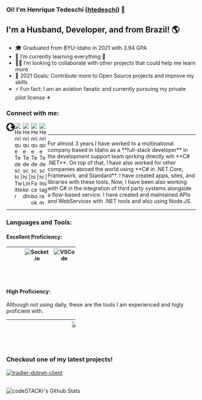 ### Oi! I'm Henrique Tedeschi ([htedeschi][github]) 👋

## I'm a Husband, Developer, and from Brazil! 🌎
- 🎓 Graduated from BYU-Idaho in 2021 with 3.94 GPA
- 📖 I’m currently learning everything 🤣
- 🙋‍♂️ I’m looking to collaborate with other projects that could help me learn more
- 🥅 2021 Goals: Contribute more to Open Source projects and improve my skills
- ⚡ Fun fact: I am an aviation fanatic and currently pursuing my private pilot license ✈

### Connect with me:

[<img align="left" alt="henriquetedeschi.com" width="22px" src="https://raw.githubusercontent.com/iconic/open-iconic/master/svg/globe.svg" />][website]
[<img align="left" alt="Henrique Tedeschi | Twitter" width="22px" src="https://cdn.jsdelivr.net/npm/simple-icons@v3/icons/twitter.svg" />][twitter]
[<img align="left" alt="Henrique Tedeschi | LinkedIn" width="22px" src="https://cdn.jsdelivr.net/npm/simple-icons@v3/icons/linkedin.svg" />][linkedin]
[<img align="left" alt="Henrique Tedeschi | Facebook" width="22px" src="https://cdn.jsdelivr.net/npm/simple-icons@v3/icons/facebook.svg" />][facebook]
[<img align="left" alt="Henrique Tedeschi | Instagram" width="22px" src="https://cdn.jsdelivr.net/npm/simple-icons@v3/icons/instagram.svg" />][instagram]

<br />

<hr />
For almost 3 years I have worked to a multinational company based in Idaho as a **full-stack developer** in the development support team qorking directly wih **C# .NET**. On top of that, I have also worked for other companies abroad the world using **C# in .NET Core, Framework, and Standard**. I have created apps, sites, and libraries with these tools.
Now, I have been also working with C# in the integration of third party systems alongside a flow-based service.
I have created and maintained APIs and WebServices with .NET tools and also using Node.JS.
<hr />


### Languages and Tools:
#### Excellent Proficiency:

<table class="tg" style="undefined;table-layout: fixed; width: 184px">
<colgroup>
<col style="width: 50px">
<col style="width: 50px">
<col style="width: 50px">
<col style="width: 50px">
<col style="width: 50px">
<col style="width: 50px">
</colgroup>
<thead>
  <tr>
    <th class="tg-0lax"><img align="" alt="C#" width="50px" src="https://raw.githubusercontent.com/github/explore/80688e429a7d4ef2fca1e82350fe8e3517d3494d/topics/csharp/csharp.png" />
</th>
    <th class="tg-0lax"><img align="" alt="SQL" width="50px" src="https://raw.githubusercontent.com/github/explore/80688e429a7d4ef2fca1e82350fe8e3517d3494d/topics/sql/sql.png" />
</th>
    <th class="tg-0lax"><img align="" alt="Node.js" width="50px" src="https://raw.githubusercontent.com/github/explore/80688e429a7d4ef2fca1e82350fe8e3517d3494d/topics/nodejs/nodejs.png" />
</th>
    <th class="tg-0lax"><img align="" alt="Socket.io" height="50px" src="https://socket.io/css/images/logo.svg" />
</th>
    <th class="tg-0lax"><img align="" alt="VSCode" width="50px" src="https://user-images.githubusercontent.com/674621/71187801-14e60a80-2280-11ea-94c9-e56576f76baf.png" />
</th>
    <th class="tg-0lax"><img align="" alt="VS" height="50px" src="https://winaero.com/blog/wp-content/uploads/2019/02/visual-studio-2019-purple-icon2.png" />
</th>
  </tr>
</thead>
</table>

<br />
<br />

#### High Proficiency:

Although not using daily, these are the tools I am experienced and higly proficient with.

<table class="tg" style="undefined;table-layout: fixed; width: 184px">
    <colgroup>
        <col style="width: 20px" />
        <col style="width: 20px" />
        <col style="width: 20px" />
        <col style="width: 20px" />
        <col style="width: 20px" />
        <col style="width: 20px" />
        <col style="width: 20px" />
        <col style="width: 20px" />
        <col style="width: 20px" />
        <col style="width: 20px" />
        <col style="width: 20px" />
        <col style="width: 20px" />
        <col style="width: 20px" />
        <col style="width: 20px" />
    </colgroup>
    <thead>
        <tr>
            <th class="tg-0lax">
                <img
                    alt="Angular"
                    width="26px"
                    src="https://raw.githubusercontent.com/github/explore/80688e429a7d4ef2fca1e82350fe8e3517d3494d/topics/angular/angular.png"
                />
            </th>
            <th class="tg-0lax">
                <img
                    alt="CSS3"
                    width="26px"
                    src="https://raw.githubusercontent.com/github/explore/80688e429a7d4ef2fca1e82350fe8e3517d3494d/topics/css/css.png"
                />
            </th>
            <th class="tg-0lax">
                <img
                    alt="Express"
                    width="26px"
                    src="https://raw.githubusercontent.com/github/explore/80688e429a7d4ef2fca1e82350fe8e3517d3494d/topics/express/express.png"
                />
            </th>
            <th class="tg-0lax">
                <img
                    alt="HTML5"
                    width="26px"
                    src="https://raw.githubusercontent.com/github/explore/80688e429a7d4ef2fca1e82350fe8e3517d3494d/topics/html/html.png"
                />
            </th>
            <th class="tg-0lax">
                <img
                    alt="JavaScript"
                    width="26px"
                    src="https://raw.githubusercontent.com/github/explore/80688e429a7d4ef2fca1e82350fe8e3517d3494d/topics/javascript/javascript.png"
                />
            </th>
            <th class="tg-0lax">
                <img
                    alt="jQuery"
                    width="26px"
                    src="https://raw.githubusercontent.com/github/explore/80688e429a7d4ef2fca1e82350fe8e3517d3494d/topics/jquery/jquery.png"
                />
            </th>
            <th class="tg-0lax">
                <img
                    alt="PHP"
                    width="26px"
                    src="https://raw.githubusercontent.com/github/explore/80688e429a7d4ef2fca1e82350fe8e3517d3494d/topics/php/php.png"
                />
            </th>
            <th class="tg-0lax">
                <img
                    alt="Firebase"
                    width="26px"
                    src="https://raw.githubusercontent.com/github/explore/80688e429a7d4ef2fca1e82350fe8e3517d3494d/topics/firebase/firebase.png"
                />
            </th>
            <th class="tg-0lax">
                <img
                    alt="MongoDB"
                    width="26px"
                    src="https://raw.githubusercontent.com/github/explore/80688e429a7d4ef2fca1e82350fe8e3517d3494d/topics/mongodb/mongodb.png"
                />
            </th>
            <th class="tg-0lax">
                <img
                    alt="MySQL"
                    width="26px"
                    src="https://raw.githubusercontent.com/github/explore/80688e429a7d4ef2fca1e82350fe8e3517d3494d/topics/mysql/mysql.png"
                />
            </th>
            <th class="tg-0lax">
                <img
                    alt="Sass"
                    width="26px"
                    src="https://raw.githubusercontent.com/github/explore/80688e429a7d4ef2fca1e82350fe8e3517d3494d/topics/sass/sass.png"
                />
            </th>
            <th class="tg-0lax">
                <img
                    alt="GraphQL"
                    width="26px"
                    src="https://raw.githubusercontent.com/github/explore/80688e429a7d4ef2fca1e82350fe8e3517d3494d/topics/graphql/graphql.png"
                />
            </th>
            <th class="tg-0lax">
                <img
                    alt="Heroku"
                    width="26px"
                    src="https://www.logolynx.com/images/logolynx/eb/ebaa693ae4360bf919ad005ac749064e.png"
                />
            </th>
            <th class="tg-0lax">
                <img
                    alt="Git"
                    width="26px"
                    src="https://raw.githubusercontent.com/github/explore/80688e429a7d4ef2fca1e82350fe8e3517d3494d/topics/git/git.png"
                />
            </th>
        </tr>
    </thead>
</table>

<br />

### Checkout one of my latest projects!
[![tradier-dotnet-client](https://github-readme-stats.vercel.app/api/pin/?username=vitali-karmanov&repo=tradier-dotnet-client&theme=dark)](https://github.com/vitali-karmanov/tradier-dotnet-client)

<br />

<img align="left" alt="codeSTACKr's Github Stats" src="https://github-readme-stats.vercel.app/api?username=htedeschi&show_icons=true&hide_border=true" />


[website]: https://henriquetedeschi.com
[github]: https://github.com/htedeschi
[twitter]: https://twitter.com/tedeschioficial
[instagram]: https://www.instagram.com/tedeschi.henrique
[linkedin]: https://www.linkedin.com/in/henrique-tedeschi
[facebook]: https://www.facebook.com/henrique.tedeschi
